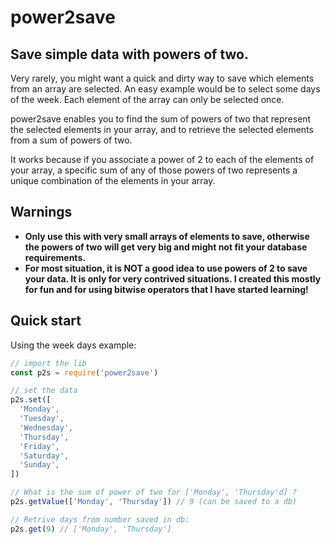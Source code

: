 # power2save

## Save simple data with powers of two.

Very rarely, you might want a quick and dirty way to save which elements from an array are selected.
An easy example would be to select some days of the week. Each element of the array can only be selected
once.

power2save enables you to find the sum of powers of two that represent the selected elements in your array,
and to retrieve the selected elements from a sum of powers of two.

It works because if you associate a power of 2 to each of the elements of your array, a specific sum of any of those powers of two represents a unique combination of the elements in your array.

## Warnings

- **Only use this with very small arrays of elements to save, otherwise the powers of two will get very big and might not fit your database requirements.**
- **For most situation, it is NOT a good idea to use powers of 2 to save your data. It is only for very contrived situations. I created this mostly for fun and for using bitwise operators that I have started learning!**

## Quick start

Using the week days example:

```javascript
// import the lib
const p2s = require('power2save')

// set the data
p2s.set([
  'Monday',
  'Tuesday',
  'Wednesday',
  'Thursday',
  'Friday',
  'Saturday',
  'Sunday',
])

// What is the sum of power of two for ['Monday', 'Thursday'd] ?
p2s.getValue(['Monday', 'Thursday']) // 9 (can be saved to a db)

// Retrive days from number saved in db:
p2s.get(9) // ['Monday', 'Thursday']
```
